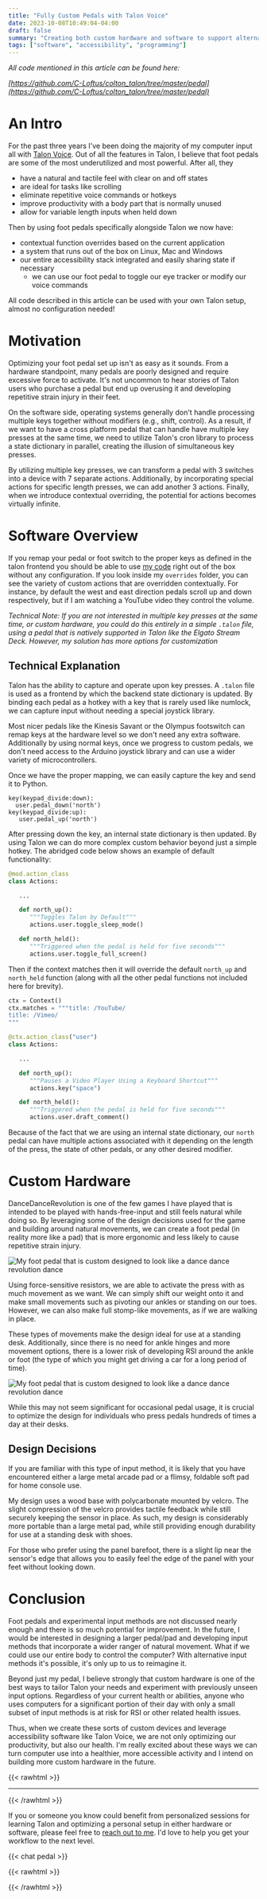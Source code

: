 ```yaml
---
title: "Fully Custom Pedals with Talon Voice"
date: 2023-10-08T10:49:04-04:00
draft: false
summary: "Creating both custom hardware and software to support alternative input for my desk setup"
tags: ["software", "accessibility", "programming"]
---
```


_All code mentioned in this article can be found here:_

_[https://github.com/C-Loftus/colton_talon/tree/master/pedal](https://github.com/C-Loftus/colton_talon/tree/master/pedal)_

# An Intro

For the past three years I've been doing the majority of my computer input all with [Talon Voice](https://talon.wiki/). Out of all the features in Talon, I believe that foot pedals are some of the most underutilized and most powerful. After all, they

- have a natural and tactile feel with clear on and off states
- are ideal for tasks like scrolling
- eliminate repetitive voice commands or hotkeys
- improve productivity with a body part that is normally unused
- allow for variable length inputs when held down

Then by using foot pedals specifically alongside Talon we now have:

- contextual function overrides based on the current application
- a system that runs out of the box on Linux, Mac and Windows
- our entire accessibility stack integrated and easily sharing state if necessary
  - we can use our foot pedal to toggle our eye tracker or modify our voice commands

All code described in this article can be used with your own Talon setup, almost no configuration needed!

# Motivation

Optimizing your foot pedal set up isn't as easy as it sounds. From a hardware standpoint, many pedals are poorly designed and require excessive force to activate. It's not uncommon to hear stories of Talon users who purchase a pedal but end up overusing it and developing repetitive strain injury in their feet.

On the software side, operating systems generally don't handle processing multiple keys together without modifiers (e.g., shift, control). As a result, if we want to have a cross platform pedal that can handle have multiple key presses at the same time, we need to utilize Talon's cron library to process a state dictionary in parallel, creating the illusion of simultaneous key presses.

By utilizing multiple key presses, we can transform a pedal with 3 switches into a device with 7 separate actions. Additionally, by incorporating special actions for specific length presses, we can add another 3 actions. Finally, when we introduce contextual overriding, the potential for actions becomes virtually infinite.

# Software Overview

If you remap your pedal or foot switch to the proper keys as defined in the talon frontend you should be able to use [my code](https://github.com/C-Loftus/colton_talon/tree/master/pedal) right out of the box without any configuration. If you look inside my `overrides` folder, you can see the variety of custom actions that are overridden contextually. For instance, by default the west and east direction pedals scroll up and down respectively, but if I am watching a YouTube video they control the volume.

_Technical Note: If you are not interested in multiple key presses at the same time, or custom hardware, you could do this entirely in a simple `.talon` file, using a pedal that is natively supported in Talon like the Elgato Stream Deck. However, my solution has more options for customization_

## Technical Explanation

Talon has the ability to capture and operate upon key presses. A `.talon` file is used as a frontend by which the backend state dictionary is updated. By binding each pedal as a hotkey with a key that is rarely used like numlock, we can capture input without needing a special joystick library.

Most nicer pedals like the Kinesis Savant or the Olympus footswitch can remap keys at the hardware level so we don't need any extra software. Additionally by using normal keys, once we progress to custom pedals, we don't need access to the Arduino joystick library and can use a wider variety of microcontrollers.

<!--
![](https://imgs.search.brave.com/crNJm8HCGrgQTRRx_U49ShImqedt6BSn4PDCB5ceg_8/rs:fit:860:0:0/g:ce/aHR0cHM6Ly9jMS5u/ZXdlZ2dpbWFnZXMu/Y29tL1Byb2R1Y3RJ/bWFnZS9BOTFOXzFf/MjAxNjA3MjkxMjkx/NjUwNTIxLmpwZw) -->

Once we have the proper mapping, we can easily capture the key and send it to Python.

```talon
key(keypad_divide:down):
  user.pedal_down('north')
key(keypad_divide:up):
   user.pedal_up('north')
```

After pressing down the key, an internal state dictionary is then updated. By using Talon we can do more complex custom behavior beyond just a simple hotkey. The abridged code below shows an example of default functionality:

```python
@mod.action_class
class Actions:

   ...

   def north_up():
      """Toggles Talon by Default"""
      actions.user.toggle_sleep_mode()

   def north_held():
      """Triggered when the pedal is held for five seconds"""
      actions.user.toggle_full_screen()

```

Then if the context matches then it will override the default `north_up` and `north_held` function (along with all the other pedal functions not included here for brevity).

```python
ctx = Context()
ctx.matches = """title: /YouTube/
title: /Vimeo/
"""

@ctx.action_class("user")
class Actions:

   ...

   def north_up():
      """Pauses a Video Player Using a Keyboard Shortcut"""
      actions.key("space")

   def north_held():
      """Triggered when the pedal is held for five seconds"""
      actions.user.draft_comment()

```

Because of the fact that we are using an internal state dictionary, our `north` pedal can have multiple actions associated with it depending on the length of the press, the state of other pedals, or any other desired modifier.

# Custom Hardware

DanceDanceRevolution is one of the few games I have played that is intended to be played with hands-free-input and still feels natural while doing so. By leveraging some of the design decisions used for the game and building around natural movements, we can create a foot pedal (in reality more like a pad) that is more ergonomic and less likely to cause repetitive strain injury.

![My foot pedal that is custom designed to look like a dance dance revolution dance](/pad.png)

Using force-sensitive resistors, we are able to activate the press with as much movement as we want. We can simply shift our weight onto it and make small movements such as pivoting our ankles or standing on our toes. However, we can also make full stomp-like movements, as if we are walking in place.

These types of movements make the design ideal for use at a standing desk. Additionally, since there is no need for ankle hinges and more movement options, there is a lower risk of developing RSI around the ankle or foot (the type of which you might get driving a car for a long period of time).

![My foot pedal that is custom designed to look like a dance dance revolution dance](/pedal.gif)

<!-- {{< image-list
"/pedal.gif" "/image.png">}} -->

While this may not seem significant for occasional pedal usage, it is crucial to optimize the design for individuals who press pedals hundreds of times a day at their desks.

## Design Decisions

If you are familiar with this type of input method, it is likely that you have encountered either a large metal arcade pad or a flimsy, foldable soft pad for home console use.

My design uses a wood base with polycarbonate mounted by velcro. The slight compression of the velcro provides tactile feedback while still securely keeping the sensor in place. As such, my design is considerably more portable than a large metal pad, while still providing enough durability for use at a standing desk with shoes.

For those who prefer using the panel barefoot, there is a slight lip near the sensor's edge that allows you to easily feel the edge of the panel with your feet without looking down.

# Conclusion

Foot pedals and experimental input methods are not discussed nearly enough and there is so much potential for improvement. In the future, I would be interested in designing a larger pedal/pad and developing input methods that incorporate a wider ranger of natural movement. What if we could use our entire body to control the computer? With alternative input methods it's possible, it's only up to us to reimagine it.

Beyond just my pedal, I believe strongly that custom hardware is one of the best ways to tailor Talon your needs and experiment with previously unseen input options. Regardless of your current health or abilities, anyone who uses computers for a significant portion of their day with only a small subset of input methods is at risk for RSI or other related health issues.

Thus, when we create these sorts of custom devices and leverage accessibility software like Talon Voice, we are not only optimizing our productivity, but also our health. I'm really excited about these ways we can turn computer use into a healthier, more accessible activity and I intend on building more custom hardware in the future.

{{< rawhtml >}}

<hr>

{{< /rawhtml >}}

If you or someone you know could benefit from personalized sessions for learning Talon and optimizing a personal setup in either hardware or software, please feel free to [reach out to me](/contact). I'd love to help you get your workflow to the next level.

{{< chat pedal >}}

{{< rawhtml >}}

<!-- <div class="comments">
    <script defer>
       // load utteranc comment
        function updateTheme() {
         let s = document.createElement('script');
         let getTheme = localStorage.getItem('pref-theme');
         getTheme = getTheme == null ? 'light' : getTheme;
         let theme = getTheme === 'dark' ? 'github-dark' : 'github-light';
         s.src = 'https://utteranc.es/client.js';
         s.setAttribute('repo', 'C-Loftus/c-loftus.github.io');
         s.setAttribute('issue-term', 'title');
         s.setAttribute('theme', theme);
         s.setAttribute('crossorigin', 'anonymous');
         s.setAttribute('async', '');
         document.querySelector('div.comments').innerHTML = '';
         document.querySelector('div.comments').appendChild(s);
        }
   updateTheme();
   // rerender on click of button with id "theme-toggle"
   document.querySelector('#theme-toggle').addEventListener('click', () => {
     updateTheme();
     });
    </script>
</div> -->

{{< /rawhtml >}}
